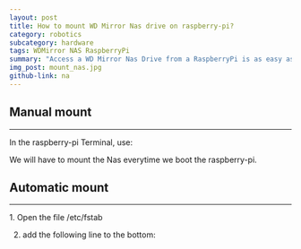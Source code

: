 ```yaml
---
layout: post
title: How to mount WD Mirror Nas drive on raspberry-pi?
category: robotics
subcategory: hardware
tags: WDMirror NAS RaspberryPi
summary: "Access a WD Mirror Nas Drive from a RaspberryPi is as easy as that!"
img_post: mount_nas.jpg
github-link: na
---
```



## **Manual mount**
<hr>
In the raspberry-pi Terminal, use: <br>

<script src="https://gist.github.com/jmlb/9e93941ccd00fc1a92efc21257c01ea3.js"></script>

We will have to mount the Nas everytime we boot the raspberry-pi.

## **Automatic mount**
<hr>
1. Open the file /etc/fstab

2. add the following line to the bottom:

<script src="https://gist.github.com/jmlb/045d8110b19bb2d7df5d19df10b3d82f.js"></script>